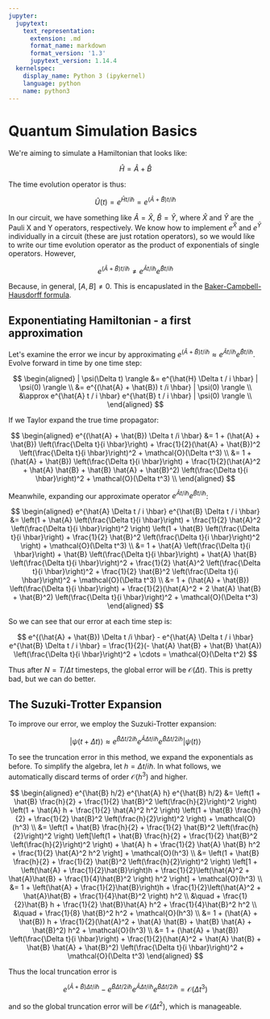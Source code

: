 ```yaml
---
jupyter:
  jupytext:
    text_representation:
      extension: .md
      format_name: markdown
      format_version: '1.3'
      jupytext_version: 1.14.4
  kernelspec:
    display_name: Python 3 (ipykernel)
    language: python
    name: python3
---
```


<!-- #region -->
# Quantum Simulation Basics

We're aiming to simulate a Hamiltonian that looks like:

$$
\hat{H} = \hat{A} + \hat{B}
$$

The time evolution operator is thus:

$$
\hat{U}(t) = e^{\hat{H} t / i \hbar} = e^{(\hat{A} + \hat{B}) t / i \hbar}
$$

In our circuit, we have something like $\hat{A} = \hat{X}$, $\hat{B} = \hat{Y}$, where $\hat{X}$ and $\hat{Y}$ are the Pauli X and Y operators, respectively.  We know how to implement $e^{\hat{X}}$ and $e^{\hat{Y}}$ individually in a circuit (these are just rotation operators), so we would like to write our time evolution operator as the product of exponentials of single operators.  However,

$$
e^{(\hat{A} + \hat{B}) t /i \hbar} \neq e^{\hat{A} t / i \hbar} e^{\hat{B} t / i \hbar}
$$

Because, in general, $[A, B] \neq 0$.  This is encapuslated in the [Baker-Campbell-Hausdorff formula](https://en.wikipedia.org/wiki/Baker–Campbell–Hausdorff_formula).


## Exponentiating Hamiltonian - a first approximation

Let's examine the error we incur by approximating $e^{(\hat{A} + \hat{B}) t /i \hbar} \approx e^{\hat{A} t / i \hbar} e^{\hat{B} t / i \hbar}$.  Evolve forward in time by one time step:

$$
\begin{aligned}
| \psi(\Delta t) \rangle &= e^{\hat{H} \Delta t / i \hbar} | \psi(0) \rangle \\
                         &= e^{(\hat{A} + \hat{B}) t /i \hbar} | \psi(0) \rangle \\
                         &\approx e^{\hat{A} t / i \hbar} e^{\hat{B} t / i \hbar} | \psi(0) \rangle \\
\end{aligned}
$$

If we Taylor expand the true time propagator:

$$
\begin{aligned}
e^{(\hat{A} + \hat{B}) \Delta t /i \hbar} &= 1 + (\hat{A} + \hat{B}) \left(\frac{\Delta t}{i \hbar}\right) + \frac{1}{2}(\hat{A} + \hat{B})^2 \left(\frac{\Delta t}{i \hbar}\right)^2 + \mathcal{O}(\Delta t^3) \\
    &= 1 + (\hat{A} + \hat{B}) \left(\frac{\Delta t}{i \hbar}\right) + \frac{1}{2}(\hat{A}^2 + \hat{A} \hat{B} + \hat{B} \hat{A} + \hat{B}^2) \left(\frac{\Delta t}{i \hbar}\right)^2 + \mathcal{O}(\Delta t^3) \\
\end{aligned}
$$

Meanwhile, expanding our approximate operator $e^{\hat{A} t / i \hbar} e^{\hat{B} t / i \hbar}$:

$$
\begin{aligned}
e^{\hat{A} \Delta t / i \hbar} e^{\hat{B} \Delta t / i \hbar} &= \left(1 + \hat{A} \left(\frac{\Delta t}{i \hbar}\right) + \frac{1}{2} \hat{A}^2 \left(\frac{\Delta t}{i \hbar}\right)^2 \right) \left(1 + \hat{B} \left(\frac{\Delta t}{i \hbar}\right) + \frac{1}{2} \hat{B}^2 \left(\frac{\Delta t}{i \hbar}\right)^2 \right) + \mathcal{O}(\Delta t^3) \\
    &= 1 + \hat{A} \left(\frac{\Delta t}{i \hbar}\right) + \hat{B} \left(\frac{\Delta t}{i \hbar}\right) + \hat{A} \hat{B} \left(\frac{\Delta t}{i \hbar}\right)^2 + \frac{1}{2} \hat{A}^2 \left(\frac{\Delta t}{i \hbar}\right)^2 + \frac{1}{2} \hat{B}^2 \left(\frac{\Delta t}{i \hbar}\right)^2 + \mathcal{O}(\Delta t^3) \\
    &= 1 + (\hat{A} + \hat{B}) \left(\frac{\Delta t}{i \hbar}\right) + \frac{1}{2}(\hat{A}^2 + 2 \hat{A} \hat{B} + \hat{B}^2) \left(\frac{\Delta t}{i \hbar}\right)^2 + \mathcal{O}(\Delta t^3)
\end{aligned}
$$

So we can see that our error at each time step is:

$$
e^{(\hat{A} + \hat{B}) \Delta t /i \hbar} - e^{\hat{A} \Delta t / i \hbar} e^{\hat{B} \Delta t / i \hbar} = \frac{1}{2}(- \hat{A} \hat{B} + \hat{B} \hat{A}) \left(\frac{\Delta t}{i \hbar}\right)^2 + \cdots = \mathcal{O}(\Delta t^2)
$$

Thus after $N = T / \Delta t$ timesteps, the global error will be $\mathcal{O}(\Delta t)$.  This is pretty bad, but we can do better.

## The Suzuki-Trotter Expansion

To improve our error, we employ the Suzuki-Trotter expansion:

$$
|\psi(t + \Delta t) \rangle \approx e^{\hat{B} \Delta t / 2 i \hbar} e^{\hat{A} \Delta t / i \hbar} e^{\hat{B} \Delta t / 2 i \hbar} |\psi(t) \rangle
$$

To see the truncation error in this method, we expand the exponentials as before.  To simplify the algebra, let $h = \Delta t / i \hbar$.  In what follows, we automatically discard terms of order $\mathcal{O}(h^3)$ and higher.

$$
\begin{aligned}
e^{\hat{B} h/2} e^{\hat{A} h} e^{\hat{B} h/2} &= \left(1 + \hat{B} \frac{h}{2} + \frac{1}{2} \hat{B}^2 \left(\frac{h}{2}\right)^2 \right) \left(1 + \hat{A} h + \frac{1}{2} \hat{A}^2 h^2 \right) \left(1 + \hat{B} \frac{h}{2} + \frac{1}{2} \hat{B}^2 \left(\frac{h}{2}\right)^2 \right) + \mathcal{O}(h^3) \\
    &= \left(1 + \hat{B} \frac{h}{2} + \frac{1}{2} \hat{B}^2 \left(\frac{h}{2}\right)^2 \right)
        \left[\left(1 + \hat{B} \frac{h}{2} + \frac{1}{2} \hat{B}^2 \left(\frac{h}{2}\right)^2 \right)
            + \hat{A} h + \frac{1}{2} \hat{A} \hat{B} h^2 + \frac{1}{2} \hat{A}^2 h^2
        \right] + \mathcal{O}(h^3) \\
    &= \left(1 + \hat{B} \frac{h}{2} + \frac{1}{2} \hat{B}^2 \left(\frac{h}{2}\right)^2 \right)
        \left[1 + \left(\hat{A} + \frac{1}{2}\hat{B}\right)h + \frac{1}{2}\left(\hat{A}^2 + \hat{A}\hat{B} + \frac{1}{4}\hat{B}^2 \right) h^2
        \right] + \mathcal{O}(h^3) \\
    &= 1 + \left(\hat{A} + \frac{1}{2}\hat{B}\right)h + \frac{1}{2}\left(\hat{A}^2 + \hat{A}\hat{B} + \frac{1}{4}\hat{B}^2 \right) h^2 \\
    &\quad + \frac{1}{2}\hat{B} h + \frac{1}{2} \hat{B}\hat{A} h^2 + \frac{1}{4}\hat{B}^2 h^2 \\
    &\quad + \frac{1}{8} \hat{B}^2 h^2 + \mathcal{O}(h^3) \\
    &= 1 + (\hat{A} + \hat{B}) h + \frac{1}{2}(\hat{A}^2 + \hat{A} \hat{B} + \hat{B} \hat{A} + \hat{B}^2) h^2 + \mathcal{O}(h^3) \\
    &= 1 + (\hat{A} + \hat{B}) \left(\frac{\Delta t}{i \hbar}\right) + \frac{1}{2}(\hat{A}^2 + \hat{A} \hat{B} + \hat{B} \hat{A} + \hat{B}^2) \left(\frac{\Delta t}{i \hbar}\right)^2 + \mathcal{O}(\Delta t^3)
\end{aligned}
$$

Thus the local truncation error is

$$
e^{(\hat{A} + \hat{B}) \Delta t /i \hbar} - e^{\hat{B} \Delta t / 2 i \hbar} e^{\hat{A} \Delta t / i \hbar} e^{\hat{B} \Delta t / 2 i \hbar} = \mathcal{O}(\Delta t^3)
$$

and so the global truncation error will be $\mathcal{O}(\Delta t^2)$, which is manageable.
<!-- #endregion -->
